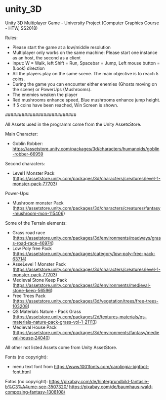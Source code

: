# unity_3D

Unity 3D Multiplayer Game - University Project (Computer Graphics Course - HTW, SS2018)

Rules:
- Please start the game at a low/middle resolution
- Multiplayer only works on the same machine: Please start one instance as an host, the second as a client
- Input: W = Walk, left Shift = Run, Spacebar = Jump, Left mouse button = (Look) direction 
- All the players play on the same scene. The main objective is to reach 5 coins.
- During the game you can encounter either enemies (Ghosts moving on the scene) or PowerUps (Mushrooms).
- The enemies weaken the player
- Red mushrooms enhance speed, Blue mushrooms enhance jump height.
- If 5 coins have been reached, Win Screen is shown.


##########################

All Assets used in the programm come from the Unity AssetsStore.

Main Character:
- Goblin Robber: https://assetstore.unity.com/packages/3d/characters/humanoids/goblin-robber-66959

Second characters:
- Level1 Monster Pack (https://assetstore.unity.com/packages/3d/characters/creatures/level-1-monster-pack-77703)

Power-Ups:
- Mushroom monster Pack (https://assetstore.unity.com/packages/3d/characters/creatures/fantasy-mushroom-mon-115406)

Some of the Terrain elements:
- Grass road race (https://assetstore.unity.com/packages/3d/environments/roadways/grass-road-race-46974)
- Low Poly free Pack (https://assetstore.unity.com/packages/category/low-poly-free-pack-63714)
- AsseLevel 1 Monster Pack (https://assetstore.unity.com/packages/3d/characters/creatures/level-1-monster-pack-77703)
- Medieval Stone Keep Pack (https://assetstore.unity.com/packages/3d/environments/medieval-stone-keep-56596)
- Free Trees Pack (https://assetstore.unity.com/packages/3d/vegetation/trees/free-trees-103208)
- QS Materials Nature - Pack Grass (https://assetstore.unity.com/packages/2d/textures-materials/qs-materials-nature-pack-grass-vol-1-21113)
- Medieval House Pack (https://assetstore.unity.com/packages/3d/environments/fantasy/medieval-house-24040)


All other not listed Assets come from Unity AssetStore.

Fonts (no copyright):
- menu text font from https://www.1001fonts.com/carolingia-bigfoot-font.html

Fotos (no copyright):
https://pixabay.com/de/hintergrundbild-fantasie-b%C3%A4ume-see-3507320/
https://pixabay.com/de/baumhaus-wald-composing-fantasy-1308108/
